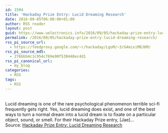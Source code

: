 ```yaml
---
id: 1594
title: 'Hackaday Prize Entry: Lucid Dreaming Research'
date: 2016-09-05T06:00:00+01:00
author: RSS reader
layout: post
guid: https://www.uelectronics.info/2016/09/05/hackaday-prize-entry-lucid-dreaming-research/
permalink: /2016/09/05/hackaday-prize-entry-lucid-dreaming-research/
rss_pi_source_url:
  - https://feedproxy.google.com/~r/hackaday/LgoM/~3/G4mixiM8J6M/
rss_pi_source_md5:
  - 276bbb4c1c954c769e90f530448ec4d1
rss_pi_canonical_url:
  - my_blog
categories:
  - RSS
tags:
  - RSS
---
```

&#013;  
Lucid dreaming is one of the rare psychological phenomenon terrible sci-fi frequently gets right. Yes, lucid dreaming does exist, and one of the best ways to turn a normal dream into a lucid dream is to fixate on a particular object, sound, or smell. For their Hackaday Prize entry, [Jae]…&#013;  
Source: <a href="https://feedproxy.google.com/~r/hackaday/LgoM/~3/G4mixiM8J6M/" target="_blank">Hackaday Prize Entry: Lucid Dreaming Research</a>